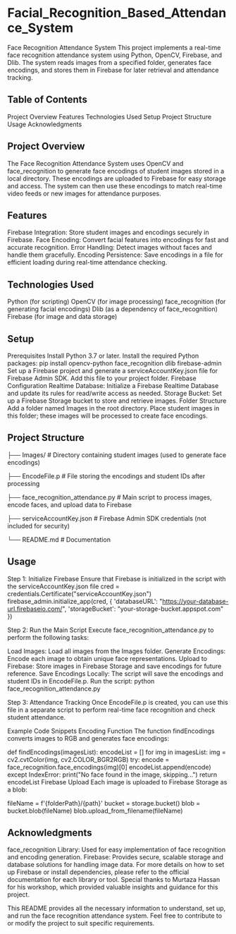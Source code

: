 # Facial_Recognition_Based_Attendance_System
Face Recognition Attendance System
This project implements a real-time face recognition attendance system using Python, OpenCV, Firebase, and Dlib. The system reads images from a specified folder, generates face encodings, and stores them in Firebase for later retrieval and attendance tracking.

## Table of Contents
Project Overview
Features
Technologies Used
Setup
Project Structure
Usage
Acknowledgments


## Project Overview
The Face Recognition Attendance System uses OpenCV and face_recognition to generate face encodings of student images stored in a local directory. These encodings are uploaded to Firebase for easy storage and access. The system can then use these encodings to match real-time video feeds or new images for attendance purposes.

## Features
Firebase Integration: Store student images and encodings securely in Firebase.
Face Encoding: Convert facial features into encodings for fast and accurate recognition.
Error Handling: Detect images without faces and handle them gracefully.
Encoding Persistence: Save encodings in a file for efficient loading during real-time attendance checking.

## Technologies Used
Python (for scripting)
OpenCV (for image processing)
face_recognition (for generating facial encodings)
Dlib (as a dependency of face_recognition)
Firebase (for image and data storage)

## Setup
Prerequisites
Install Python 3.7 or later.
Install the required Python packages:
pip install opencv-python face_recognition dlib firebase-admin
Set up a Firebase project and generate a serviceAccountKey.json file for Firebase Admin SDK. Add this file to your project folder.
Firebase Configuration
Realtime Database: Initialize a Firebase Realtime Database and update its rules for read/write access as needed.
Storage Bucket: Set up a Firebase Storage bucket to store and retrieve images.
Folder Structure
Add a folder named Images in the root directory. Place student images in this folder; these images will be processed to create face encodings.

## Project Structure
├── Images/                      # Directory containing student images (used to generate face encodings)

├── EncodeFile.p                 # File storing the encodings and student IDs after processing

├── face_recognition_attendance.py   # Main script to process images, encode faces, and upload data to Firebase

├── serviceAccountKey.json       # Firebase Admin SDK credentials (not included for security)

└── README.md                    # Documentation

## Usage
Step 1: Initialize Firebase
Ensure that Firebase is initialized in the script with the serviceAccountKey.json file
cred = credentials.Certificate("serviceAccountKey.json")
firebase_admin.initialize_app(cred, {
    'databaseURL': "https://your-database-url.firebaseio.com/",
    'storageBucket': "your-storage-bucket.appspot.com"
})

Step 2: Run the Main Script
Execute face_recognition_attendance.py to perform the following tasks:

Load Images: Load all images from the Images folder.
Generate Encodings: Encode each image to obtain unique face representations.
Upload to Firebase: Store images in Firebase Storage and save encodings for future reference.
Save Encodings Locally: The script will save the encodings and student IDs in EncodeFile.p.
Run the script:
python face_recognition_attendance.py

Step 3: Attendance Tracking
Once EncodeFile.p is created, you can use this file in a separate script to perform real-time face recognition and check student attendance.

Example Code Snippets
Encoding Function
The function findEncodings converts images to RGB and generates face encodings:

def findEncodings(imagesList):
    encodeList = []
    for img in imagesList:
        img = cv2.cvtColor(img, cv2.COLOR_BGR2RGB)
        try:
            encode = face_recognition.face_encodings(img)[0]
            encodeList.append(encode)
        except IndexError:
            print("No face found in the image, skipping...")
    return encodeList
Firebase Upload
Each image is uploaded to Firebase Storage as a blob:

fileName = f'{folderPath}/{path}'
bucket = storage.bucket()
blob = bucket.blob(fileName)
blob.upload_from_filename(fileName)

## Acknowledgments
face_recognition Library: Used for easy implementation of face recognition and encoding generation.
Firebase: Provides secure, scalable storage and database solutions for handling image data.
For more details on how to set up Firebase or install dependencies, please refer to the official documentation for each library or tool.
Special thanks to Murtaza Hassan for his workshop, which provided valuable insights and guidance for this project.

This README provides all the necessary information to understand, set up, and run the face recognition attendance system. Feel free to contribute to or modify the project to suit specific requirements.
